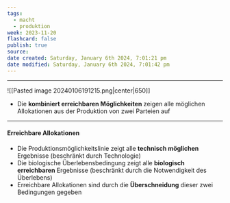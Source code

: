 ```yaml
---
tags:
  - macht
  - produktion
week: 2023-11-20
flashcard: false
publish: true
source: 
date created: Saturday, January 6th 2024, 7:01:21 pm
date modified: Saturday, January 6th 2024, 7:01:42 pm
---
```

***

![[Pasted image 20240106191215.png|center|650]]

- Die **kombiniert erreichbaren Möglichkeiten** zeigen alle möglichen Allokationen aus der Produktion von zwei Parteien auf

***
#### Erreichbare Allokationen

- Die Produktionsmöglichkeitslinie zeigt alle **technisch möglichen** Ergebnisse (beschränkt durch Technologie)
- Die biologische Überlebensbedingung zeigt alle **biologisch erreichbaren** Ergebnisse (beschränkt durch die Notwendigkeit des Überlebens)
- Erreichbare Allokationen sind durch die **Überschneidung** dieser zwei Bedingungen gegeben